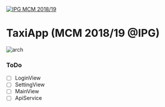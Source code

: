 <a href="http://mcm.ipg.pt"><img src="http://www.ipg.pt/website/imgs/logotipo_ipg.jpg" title="IPG(MCM)" alt="IPG MCM 2018/19"></a>

<!-- [![FVCproductions](https://avatars1.githubusercontent.com/u/4284691?v=3&s=200)](http://fvcproductions.com) -->

# TaxiApp (MCM 2018/19 @IPG)
![arch](https://user-images.githubusercontent.com/2634610/51175082-3771e580-18b1-11e9-89a0-a46adc9ca85f.png)

### ToDo
- [ ] LoginView
- [ ] SettingView
- [ ] MainView
- [ ] ApiService
